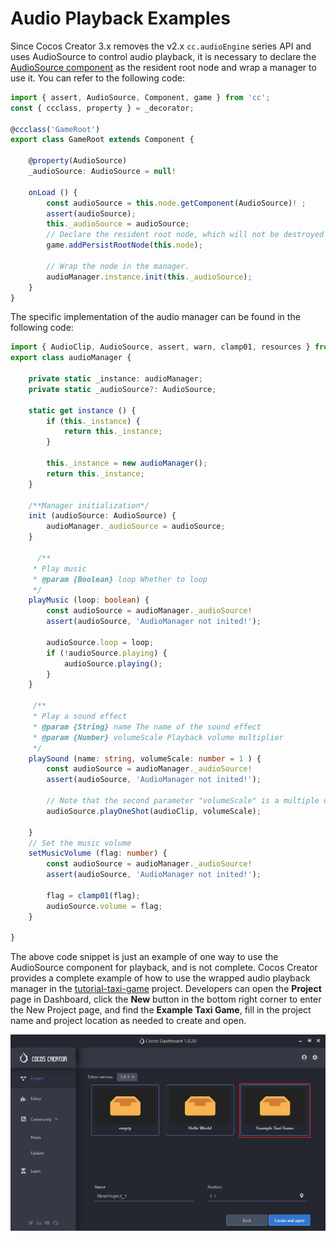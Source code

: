 # Audio Playback Examples

Since Cocos Creator 3.x removes the v2.x `cc.audioEngine` series API and uses AudioSource to control audio playback, it is necessary to declare the [AudioSource component](./audiosource.md) as the resident root node and wrap a manager to use it. You can refer to the following code:

```typescript
import { assert, AudioSource, Component, game } from 'cc';
const { ccclass, property } = _decorator;

@ccclass('GameRoot')
export class GameRoot extends Component {
    
    @property(AudioSource) 
    _audioSource: AudioSource = null!

    onLoad () {
        const audioSource = this.node.getComponent(AudioSource)! ;
        assert(audioSource);
        this._audioSource = audioSource;
        // Declare the resident root node, which will not be destroyed in a scene switch. The target node must be the root node, otherwise it is invalid.
        game.addPersistRootNode(this.node);

        // Wrap the node in the manager.
        audioManager.instance.init(this._audioSource);
    }
}
```

The specific implementation of the audio manager can be found in the following code:

```typescript
import { AudioClip, AudioSource, assert, warn, clamp01, resources } from "cc";
export class audioManager {

    private static _instance: audioManager;
    private static _audioSource?: AudioSource;

    static get instance () {
        if (this._instance) {
            return this._instance;
        }

        this._instance = new audioManager();
        return this._instance;
    }

    /**Manager initialization*/
    init (audioSource: AudioSource) {
        audioManager._audioSource = audioSource;
    }

      /**
     * Play music
     * @param {Boolean} loop Whether to loop
     */
    playMusic (loop: boolean) {
        const audioSource = audioManager._audioSource!
        assert(audioSource, 'AudioManager not inited!');

        audioSource.loop = loop;
        if (!audioSource.playing) {
            audioSource.playing();
        }
    }

     /**
     * Play a sound effect
     * @param {String} name The name of the sound effect
     * @param {Number} volumeScale Playback volume multiplier
     */
    playSound (name: string, volumeScale: number = 1 ) {
        const audioSource = audioManager._audioSource!
        assert(audioSource, 'AudioManager not inited!');
            
        // Note that the second parameter "volumeScale" is a multiple of the playback volume, the final playback volume is "audioSource.volume * volumeScale"
        audioSource.playOneShot(audioClip, volumeScale);

    }
    // Set the music volume
    setMusicVolume (flag: number) {
        const audioSource = audioManager._audioSource!
        assert(audioSource, 'AudioManager not inited!');

        flag = clamp01(flag);
        audioSource.volume = flag;
    }

}
```

The above code snippet is just an example of one way to use the AudioSource component for playback, and is not complete. Cocos Creator provides a complete example of how to use the wrapped audio playback manager in the [tutorial-taxi-game](https://github.com/cocos/cocos-tutorial-taxi-game) project. Developers can open the **Project** page in Dashboard, click the **New** button in the bottom right corner to enter the New Project page, and find the **Example Taxi Game**, fill in the project name and project location as needed to create and open.

![audioEdit](audio/audioEdit.png)
